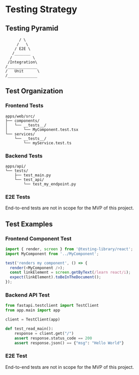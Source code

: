 # Testing Strategy

## Testing Pyramid

```text
      / \
     /   \
    / E2E \
   /_______
  /         \
 /Integration\
/_____________
/   Unit      \
/_____________
```

## Test Organization

### Frontend Tests

```
apps/web/src/
├── components/
│   └── __tests__/
│       └── MyComponent.test.tsx
└── services/
    └── __tests__/
        └── myService.test.ts
```

### Backend Tests

```
apps/api/
└── tests/
    ├── test_main.py
    └── test_api/
        └── test_my_endpoint.py
```

### E2E Tests

End-to-end tests are not in scope for the MVP of this project.

## Test Examples

### Frontend Component Test

```typescript
import { render, screen } from '@testing-library/react';
import MyComponent from '../MyComponent';

test('renders my component', () => {
  render(<MyComponent />);
  const linkElement = screen.getByText(/learn react/i);
  expect(linkElement).toBeInTheDocument();
});
```

### Backend API Test

```python
from fastapi.testclient import TestClient
from app.main import app

client = TestClient(app)

def test_read_main():
    response = client.get("/")
    assert response.status_code == 200
    assert response.json() == {"msg": "Hello World"}
```

### E2E Test

End-to-end tests are not in scope for the MVP of this project.
